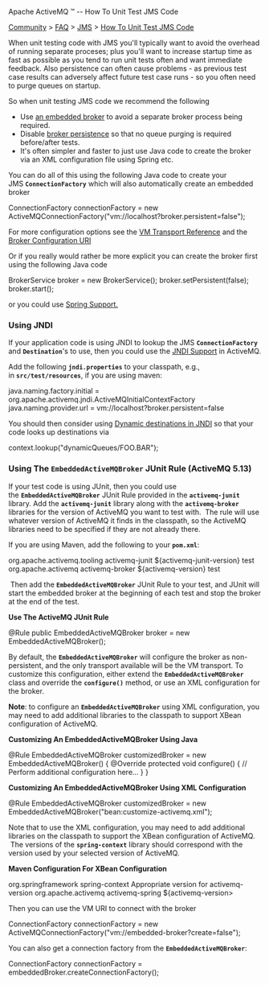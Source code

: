 Apache ActiveMQ ™ -- How To Unit Test JMS Code 

[Community](community.html) > [FAQ](faq.html) > [JMS](jms.html) > [How To Unit Test JMS Code](how-to-unit-test-jms-code.html)


When unit testing code with JMS you'll typically want to avoid the overhead of running separate proceses; plus you'll want to increase startup time as fast as possible as you tend to run unit tests often and want immediate feedback. Also persistence can often cause problems - as previous test case results can adversely affect future test case runs - so you often need to purge queues on startup.

So when unit testing JMS code we recommend the following

*   Use [an embedded broker](how-do-i-embed-a-broker-inside-a-connection.html) to avoid a separate broker process being required.
*   Disable [broker persistence](broker-configuration-uri.html) so that no queue purging is required before/after tests.
*   It's often simpler and faster to just use Java code to create the broker via an XML configuration file using Spring etc.

You can do all of this using the following Java code to create your JMS **`ConnectionFactory`** which will also automatically create an embedded broker

ConnectionFactory connectionFactory = new ActiveMQConnectionFactory("vm://localhost?broker.persistent=false");

For more configuration options see the [VM Transport Reference](vm-transport-reference.html) and the [Broker Configuration URI](broker-configuration-uri.html)

Or if you really would rather be more explicit you can create the broker first using the following Java code

BrokerService broker = new BrokerService();
broker.setPersistent(false);
broker.start();

or you could use [Spring Support.](spring-support.html)

### Using JNDI

If your application code is using JNDI to lookup the JMS **`ConnectionFactory`** and **`Destination`**'s to use, then you could use the [JNDI Support](jndi-support.html) in ActiveMQ.

Add the following **`jndi.properties`** to your classpath, e.g., in **`src/test/resources`**, if you are using maven:

java.naming.factory.initial = org.apache.activemq.jndi.ActiveMQInitialContextFactory
java.naming.provider.url = vm://localhost?broker.persistent=false

You should then consider using [Dynamic destinations in JNDI](jndi-support.html) so that your code looks up destinations via

context.lookup("dynamicQueues/FOO.BAR");

### Using The `EmbeddedActiveMQBroker` JUnit Rule (ActiveMQ 5.13)

If your test code is using JUnit, then you could use the **`EmbeddedActiveMQBroker`** JUnit Rule provided in the **`activemq-junit`** library. Add the **`activemq-junit`** library along with the **`activemq-broker`** libraries for the version of ActiveMQ you want to test with.  The rule will use whatever version of ActiveMQ it finds in the classpath, so the ActiveMQ libraries need to be specified if they are not already there.

If you are using Maven, add the following to your **`pom.xml`**:

<dependency>
    <groupId>org.apache.activemq.tooling</groupId>
    <artifactId>activemq-junit</artifactId>
    <version>${activemq-junit-version}</version>
    <scope>test</scope>
</dependency> 

<dependency>
    <groupId>org.apache.activemq</groupId>
    <artifactId>activemq-broker</artifactId>
    <version>${activemq-version}</version>
    <scope>test</scope>
</dependency>

 Then add the **`EmbeddedActiveMQBroker`** JUnit Rule to your test, and JUnit will start the embedded broker at the beginning of each test and stop the broker at the end of the test.

**Use The ActiveMQ JUnit Rule**

@Rule
public EmbeddedActiveMQBroker broker = new EmbeddedActiveMQBroker();

By default, the **`EmbeddedActiveMQBroker`** will configure the broker as non-persistent, and the only transport available will be the VM transport. To customize this configuration, either extend the **`EmbeddedActiveMQBroker`** class and override the **`configure()`** method, or use an XML configuration for the broker.  

**Note**: to configure an **`EmbeddedActiveMQBroker`** using XML configuration, you may need to add additional libraries to the classpath to support XBean configuration of ActiveMQ.

**Customizing An EmbeddedActiveMQBroker Using Java**

@Rule
EmbeddedActiveMQBroker customizedBroker = new EmbeddedActiveMQBroker() {
    @Override
    protected void configure() {
        // Perform additional configuration here...
    }
}

  

**Customizing An EmbeddedActiveMQBroker Using XML Configuration**

@Rule
EmbeddedActiveMQBroker customizedBroker = new EmbeddedActiveMQBroker("bean:customize-activemq.xml");

Note that to use the XML configuration, you may need to add additional libraries on the classpath to support the XBean configuration of ActiveMQ.  The versions of the **`spring-context`** library should correspond with the version used by your selected version of ActiveMQ.

**Maven Configuration For XBean Configuration**

<dependency>
    <groupId>org.springframework</groupId>
    <artifactId>spring-context</artifactId>
    <version>Appropriate version for activemq-version</version>
</dependency>

<dependency>
    <groupId>org.apache.activemq</groupId>
    <artifactId>activemq-spring</artifactId>
    <version>${activemq-version></version>
</dependency>

Then you can use the VM URI to connect with the broker

ConnectionFactory connectionFactory = new ActiveMQConnectionFactory("vm://embedded-broker?create=false");

You can also get a connection factory from the **`EmbeddedActiveMQBroker`**:

ConnectionFactory connectionFactory = embeddedBroker.createConnectionFactory();

